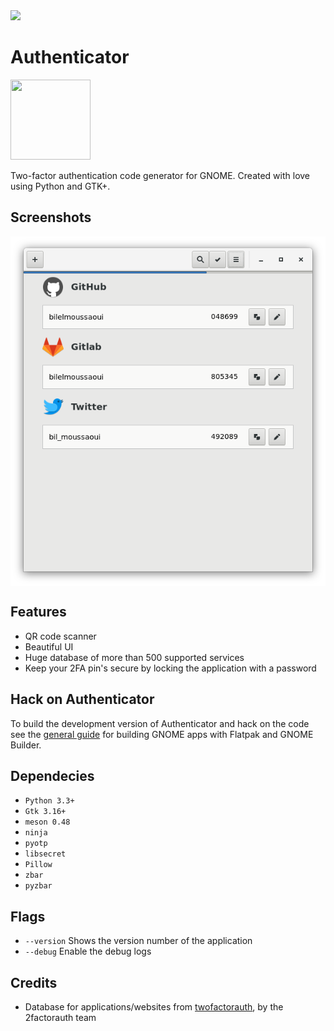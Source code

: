 <a href="https://flathub.org/apps/details/com.github.bilelmoussaoui.Authenticator">
<img src="https://flathub.org/assets/badges/flathub-badge-i-en.png" width="190px" />
</a>


# Authenticator
<img src="https://gitlab.gnome.org/World/Authenticator/raw/master/data/icons/hicolor/scalable/apps/com.github.bilelmoussaoui.Authenticator.svg" width="128" height="128" />
<p>Two-factor authentication code generator for GNOME. Created with love using Python and GTK+.</p>

## Screenshots

<p align="center">
<img align="center" src="data/screenshots/screenshot1.png" />
</p>

## Features

- QR code scanner
- Beautiful UI
- Huge database of more than 500 supported services
- Keep your 2FA pin's secure by locking the application with a password


## Hack on Authenticator
To build the development version of Authenticator and hack on the code
see the [general guide](https://wiki.gnome.org/Newcomers/BuildProject)
for building GNOME apps with Flatpak and GNOME Builder.


## Dependecies

- `Python 3.3+`
- `Gtk 3.16+`
- `meson 0.48`
- `ninja`
- `pyotp`
- `libsecret`
- `Pillow`
- `zbar`
- `pyzbar`

## Flags

- `--version`
  Shows the version number of the application
- `--debug`
  Enable the debug logs


## Credits

- Database for applications/websites from [twofactorauth](https://github.com/2factorauth/twofactorauth), by the 2factorauth team
